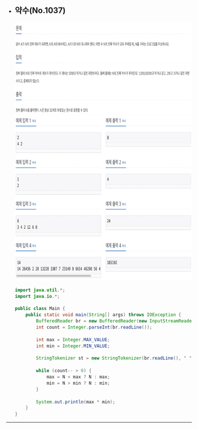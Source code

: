 * ## 약수(No.1037)
 
    <img src=img/img01.png width=800, height=250>   
    <img src=img/img02.png width=800, height=450>   

    ```Java
    import java.util.*;
    import java.io.*;

    public class Main {
        public static void main(String[] args) throws IOException {
            BufferedReader br = new BufferedReader(new InputStreamReader(System.in));
            int count = Integer.parseInt(br.readLine());

            int max = Integer.MAX_VALUE;
            int min = Integer.MIN_VALUE;

            StringTokenizer st = new StringTokenizer(br.readLine(), " ");

            while (count-- > 0) {
                max = N < max ? N : max;
                min = N > min ? N : min;
            }

            System.out.println(max * min);
        }
    }
    ```
---

